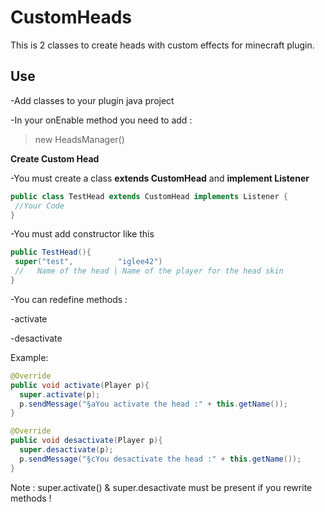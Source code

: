 # CustomHeads
 
This is 2 classes to create heads with custom effects for minecraft plugin.

## Use

-Add classes to your plugin java project

-In your onEnable method you need to add :
> new HeadsManager()

**Create Custom Head**

-You must create a class **extends CustomHead** and **implement Listener**

```Java
public class TestHead extends CustomHead implements Listener {
 //Your Code
}
```

-You must add constructor like this 

```Java
public TestHead(){
 super("test",          "iglee42")
 //   Name of the head | Name of the player for the head skin
}
```

-You can redefine methods :
  
  -activate
  
  -desactivate
 
 Example:
 ```Java
 @Override
 public void activate(Player p){
   super.activate(p);
   p.sendMessage("§aYou activate the head :" + this.getName());
 }
 
 @Override
 public void desactivate(Player p){
   super.desactivate(p);
   p.sendMessage("§cYou desactivate the head :" + this.getName());
 }
 ```
 
 Note : super.activate() & super.desactivate must be present if you rewrite methods !
 


